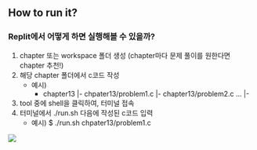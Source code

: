 ## How to run it?   

### Replit에서 어떻게 하면 실행해볼 수 있을까?

1. chapter 또는 workspace 폴더 생성 (chapter마다 문제 풀이를 원한다면 chapter 추천!)
2. 해당 chapter 폴더에서 c코드 작성
   - 예시)
     - chapter13
      |- chpater13/problem1.c
      |- chapter13/problem2.c
      ...
      |-
3. tool 중에 shell을 클릭하여, 터미널 접속
4. 터미널에서 ./run.sh 다음에 작성된 c코드 입력
   - 예시)
     $ ./run.sh chpater13/problem1.c

<img src=“replit_example.png” width=“80%” height=“80%”>

